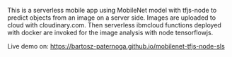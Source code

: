 This is a serverless mobile app using MobileNet model with tfjs-node to predict objects from an image on a server side. 
Images are uploaded to cloud with cloudinary.com. Then serverless ibmcloud functions deployed with docker are invoked for the  image analysis with node tensorflowjs.  

Live demo on:
https://bartosz-paternoga.github.io/mobilenet-tfjs-node-sls

